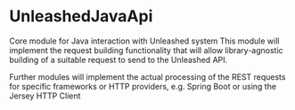 UnleashedJavaApi
================

Core module for Java interaction with Unleashed system
This module will implement the request building functionality that will allow
library-agnostic building of a suitable request to send to the Unleashed API.

Further modules will implement the actual processing of the REST requests for
specific frameworks or HTTP providers, e.g. Spring Boot or using the Jersey HTTP
Client

